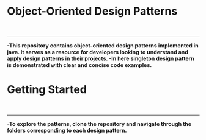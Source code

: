 <h1><b>Object-Oriented Design Patterns<b></h1>
  <br><hr>
-This repository contains object-oriented design patterns implemented in java. It serves as a resource for developers looking to understand and apply design patterns in their projects.
-In here singleton design pattern is demonstrated with clear and concise code examples.

<h1><b>Getting Started<b></h1>
    <br><hr>
-To explore the patterns, clone the repository and navigate through the folders corresponding to each design pattern.
